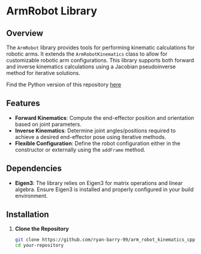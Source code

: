 # ArmRobot Library

## Overview

The `ArmRobot` library provides tools for performing kinematic calculations for robotic arms. It extends the `ArmRobotKinematics` class to allow for customizable robotic arm configurations. This library supports both forward and inverse kinematics calculations using a Jacobian pseudoinverse method for iterative solutions.

Find the Python version of this repository [here](https://github.com/ryan-barry-99/arm_robot_kinematics_py)

## Features

- **Forward Kinematics**: Compute the end-effector position and orientation based on joint parameters.
- **Inverse Kinematics**: Determine joint angles/positions required to achieve a desired end-effector pose using iterative methods.
- **Flexible Configuration**: Define the robot configuration either in the constructor or externally using the `addFrame` method.

## Dependencies

- **Eigen3**: The library relies on Eigen3 for matrix operations and linear algebra. Ensure Eigen3 is installed and properly configured in your build environment.

## Installation

1. **Clone the Repository**

   ```bash
   git clone https://github.com/ryan-barry-99/arm_robot_kinematics_cpp.git
   cd your-repository
